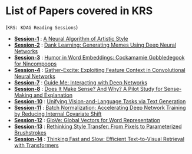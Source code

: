 # List of Papers covered in KRS  
(`KRS: KDAG Reading Sessions`)  

- **[Session-1](../main/session-1)** : [A Neural Algorithm of Artistic Style](https://arxiv.org/abs/1508.06576)  
- **[Session-2](../main/session-2)** : [Dank Learning: Generating Memes Using Deep Neural Networks](https://arxiv.org/abs/1806.04510)  
- **[Session-3](../main/session-3)** : [Humor in Word Embeddings: Cockamamie Gobbledegook for Nincompoops](https://arxiv.org/abs/1902.02783)  
- **[Session-4](../main/session-4)** : [Gather-Excite: Exploiting Feature Context in Convolutional Neural Networks](https://arxiv.org/abs/1810.12348)  
- **[Session-7](../main/session-7)** : [Guide Me: Interacting with Deep Networks](https://arxiv.org/abs/1803.11544)
- **[Session-8](../main/session-8)** : [Does It Make Sense? And Why? A Pilot Study for Sense-Making and Explanation](https://arxiv.org/abs/1906.00363)
- **[Session-10](../main/session-10)** : [Unifying Vision-and-Language Tasks via Text Generation](https://arxiv.org/abs/2102.02779)
- **[Session-11](../main/session-11)** : [Batch Normalization: Accelerating Deep Network Training by Reducing Internal Covariate Shift](https://arxiv.org/abs/1502.03167)
- **[Session-12](../main/session-12)** : [GloVe: Global Vectors for Word Representation](https://nlp.stanford.edu/pubs/glove.pdf)         
- **[Session-13](../main/session-13)** : [Rethinking Style Transfer: From Pixels to Parameterized Brushstrokes](https://arxiv.org/abs/2103.17185)
- **[Session-14](../main/session-14)** : [Thinking Fast and Slow: Efficient Text-to-Visual Retrieval with Transformers](https://arxiv.org/abs/2103.16553)
